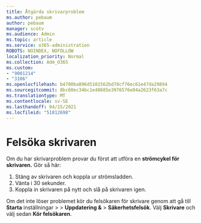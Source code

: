 ```yaml
---
title: Åtgärda skrivarproblem
ms.author: pebaum
author: pebaum
manager: scotv
ms.audience: Admin
ms.topic: article
ms.service: o365-administration
ROBOTS: NOINDEX, NOFOLLOW
localization_priority: Normal
ms.collection: Adm_O365
ms.custom:
- "9001214"
- "3186"
ms.openlocfilehash: b4700ba896d5101562bd78cf76ec61e47da29894
ms.sourcegitcommit: 8bc60ec34bc1e40685e3976576e04a2623f63a7c
ms.translationtype: MT
ms.contentlocale: sv-SE
ms.lasthandoff: 04/15/2021
ms.locfileid: "51812698"
---
```

# <a name="troubleshoot-your-printer"></a>Felsöka skrivaren

Om du har skrivarproblem provar du först att utföra en **strömcykel för skrivaren.** Gör så här:

1. Stäng av skrivaren och koppla ur strömsladden.
2. Vänta i 30 sekunder.
3. Koppla in skrivaren på nytt och slå på skrivaren igen.

Om det inte löser problemet kör du felsökaren för skrivare genom att gå till **Starta** inställningar  >    >  **Uppdatering &**  >  **Säkerhetsfelsök**. Välj **Skrivare** och välj sedan **Kör felsökaren**.